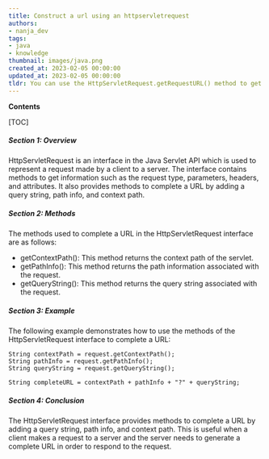 ```yaml
---
title: Construct a url using an httpservletrequest
authors:
- nanja_dev
tags:
- java
- knowledge
thumbnail: images/java.png
created_at: 2023-02-05 00:00:00
updated_at: 2023-02-05 00:00:00
tldr: You can use the HttpServletRequest.getRequestURL() method to get the complete URL in Java.
---
```


**Contents**

[TOC]

##### Section 1: Overview
HttpServletRequest is an interface in the Java Servlet API which is used to represent a request made by a client to a server. The interface contains methods to get information such as the request type, parameters, headers, and attributes. It also provides methods to complete a URL by adding a query string, path info, and context path. 

##### Section 2: Methods
The methods used to complete a URL in the HttpServletRequest interface are as follows: 
- getContextPath(): This method returns the context path of the servlet. 
- getPathInfo(): This method returns the path information associated with the request. 
- getQueryString(): This method returns the query string associated with the request. 

##### Section 3: Example
The following example demonstrates how to use the methods of the HttpServletRequest interface to complete a URL: 
```
String contextPath = request.getContextPath();
String pathInfo = request.getPathInfo();
String queryString = request.getQueryString();

String completeURL = contextPath + pathInfo + "?" + queryString;
```

##### Section 4: Conclusion
The HttpServletRequest interface provides methods to complete a URL by adding a query string, path info, and context path. This is useful when a client makes a request to a server and the server needs to generate a complete URL in order to respond to the request.
